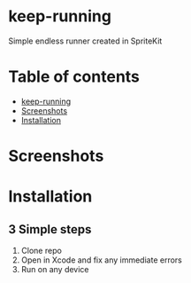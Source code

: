 # keep-running
Simple endless runner created in SpriteKit

# Table of contents
* [keep-running](#keep-running)
* [Screenshots](#screenshots)
* [Installation](#installation)

# Screenshots

# Installation
## 3 Simple steps
1) Clone repo
2) Open in Xcode and fix any immediate errors
3) Run on any device
